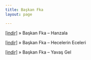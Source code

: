 ```yaml
---
title: Başkan Fka
layout: page

---
```

<a href="https://cloud.mail.ru/public/2ba9a466ae15/Ba%C5%9Fkan%20F-ka%20-%20Hanzala" target="_blank">[indir]</a>  »  Başkan Fka &#8211; Hanzala

<a href="https://cloud.mail.ru/public/61561a84afb5/Ba%C5%9Fkan%20F-ka%20-%20Hecelerin%20Eceleri" target="_blank">[indir]</a>  »  Başkan Fka &#8211; Hecelerin Eceleri

<a href="https://cloud.mail.ru/public/3ecc6b478918/Ba%C5%9Fkan%20F-ka%20-%20Yavas%20Gel" target="_blank">[indir]</a>  »  Başkan Fka &#8211; Yavaş Gel